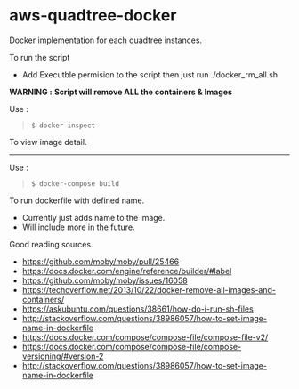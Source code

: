 # aws-quadtree-docker
Docker implementation for each quadtree instances.

To run the script
- Add Executble permision to the script then just run ./docker_rm_all.sh

**WARNING :**
**Script will remove ALL the containers & Images**

Use :
> `$ docker inspect` 

To view image detail.

------------------------

Use :
> `$ docker-compose build` 

To run dockerfile with defined name.
- Currently just adds name to the image.
- Will include more in the future.

Good reading sources.
- https://github.com/moby/moby/pull/25466
- https://docs.docker.com/engine/reference/builder/#label
- https://github.com/moby/moby/issues/16058
- https://techoverflow.net/2013/10/22/docker-remove-all-images-and-containers/
- https://askubuntu.com/questions/38661/how-do-i-run-sh-files
- http://stackoverflow.com/questions/38986057/how-to-set-image-name-in-dockerfile
- https://docs.docker.com/compose/compose-file/compose-file-v2/
- https://docs.docker.com/compose/compose-file/compose-versioning/#version-2
- http://stackoverflow.com/questions/38986057/how-to-set-image-name-in-dockerfile
